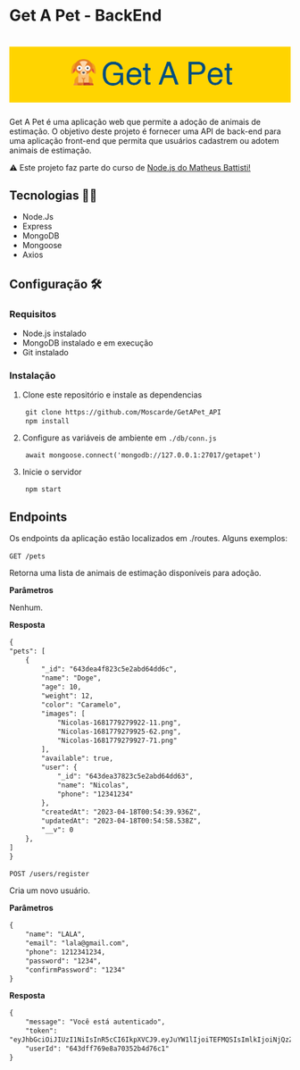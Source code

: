 # Get A Pet - BackEnd
<h1 align="center"><img src="pictures/header.png" alt="logo" width=700/></h1>
Get A Pet é uma aplicação web que permite a adoção de animais de estimação. O objetivo deste projeto é fornecer uma API de back-end para uma aplicação front-end que permita que usuários cadastrem ou adotem animais de estimação.

⚠️ Este projeto faz parte do curso de <a href="https://www.udemy.com/course/nodejs-do-zero-a-maestria-com-diversos-projetos/">Node.js do Matheus Battisti!</a> 


## Tecnologias 👩‍💻

- Node.Js
- Express
- MongoDB
- Mongoose
- Axios


## Configuração 🛠️

### Requisitos

- Node.js instalado
- MongoDB instalado e em execução
- Git instalado

### Instalação 

1. Clone este repositório e instale as dependencias

````
    git clone https://github.com/Moscarde/GetAPet_API
    npm install
````

2. Configure as variáveis de ambiente em `./db/conn.js`

````
    await mongoose.connect('mongodb://127.0.0.1:27017/getapet')
````

3. Inicie o servidor

````
    npm start
````


## Endpoints

Os endpoints da aplicação estão localizados em ./routes. Alguns exemplos:

`GET /pets`

Retorna uma lista de animais de estimação disponíveis para adoção.

**Parâmetros**

Nenhum.

**Resposta**
````
{
"pets": [
    {
        "_id": "643dea4f823c5e2abd64dd6c",
        "name": "Doge",
        "age": 10,
        "weight": 12,
        "color": "Caramelo",
        "images": [
            "Nicolas-1681779279922-11.png",
            "Nicolas-1681779279925-62.png",
            "Nicolas-1681779279927-71.png"
        ],
        "available": true,
        "user": {
            "_id": "643dea37823c5e2abd64dd63",
            "name": "Nicolas",
            "phone": "12341234"
        },
        "createdAt": "2023-04-18T00:54:39.936Z",
        "updatedAt": "2023-04-18T00:54:58.538Z",
        "__v": 0
    },
]
}
````


`POST /users/register`

Cria um novo usuário.

**Parâmetros**

````
{
    "name": "LALA",
    "email": "lala@gmail.com",
    "phone": 1212341234,
    "password": "1234",
    "confirmPassword": "1234"
}
````

**Resposta**

````
{
    "message": "Você está autenticado",
    "token": "eyJhbGciOiJIUzI1NiIsInR5cCI6IkpXVCJ9.eyJuYW1lIjoiTEFMQSIsImlkIjoiNjQzZGZmNzY5ZThhNzAzNTJiNGQ3NmMxIiwiaWF0IjoxNjgxNzg0Njk0fQ._7KzLWFhXP0co5JMnhYkEgKx1K1ut4uTvHm7wdbiHfw",
    "userId": "643dff769e8a70352b4d76c1"
}
````